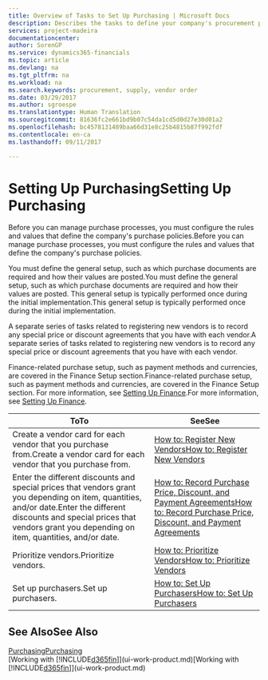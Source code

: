 ```yaml
---
title: Overview of Tasks to Set Up Purchasing | Microsoft Docs
description: Describes the tasks to define your company's procurement policies and set up your purchasing processes.
services: project-madeira
documentationcenter: 
author: SorenGP
ms.service: dynamics365-financials
ms.topic: article
ms.devlang: na
ms.tgt_pltfrm: na
ms.workload: na
ms.search.keywords: procurement, supply, vendor order
ms.date: 03/29/2017
ms.author: sgroespe
ms.translationtype: Human Translation
ms.sourcegitcommit: 81636fc2e661bd9b07c54da1cd5d0d27e30d01a2
ms.openlocfilehash: bc4578131489baa66d31e8c25b4815b87f992fdf
ms.contentlocale: en-ca
ms.lasthandoff: 09/11/2017

---
```

# <a name="setting-up-purchasing"></a><span data-ttu-id="229d7-103">Setting Up Purchasing</span><span class="sxs-lookup"><span data-stu-id="229d7-103">Setting Up Purchasing</span></span>
<span data-ttu-id="229d7-104">Before you can manage purchase processes, you must configure the rules and values that define the company's purchase policies.</span><span class="sxs-lookup"><span data-stu-id="229d7-104">Before you can manage purchase processes, you must configure the rules and values that define the company's purchase policies.</span></span>

<span data-ttu-id="229d7-105">You must define the general setup, such as which purchase documents are required and how their values are posted.</span><span class="sxs-lookup"><span data-stu-id="229d7-105">You must define the general setup, such as which purchase documents are required and how their values are posted.</span></span> <span data-ttu-id="229d7-106">This general setup is typically performed once during the initial implementation.</span><span class="sxs-lookup"><span data-stu-id="229d7-106">This general setup is typically performed once during the initial implementation.</span></span>

<span data-ttu-id="229d7-107">A separate series of tasks related to registering new vendors is to record any special price or discount agreements that you have with each vendor.</span><span class="sxs-lookup"><span data-stu-id="229d7-107">A separate series of tasks related to registering new vendors is to record any special price or discount agreements that you have with each vendor.</span></span>

<span data-ttu-id="229d7-108">Finance-related purchase setup, such as payment methods and currencies, are covered in the Finance Setup section.</span><span class="sxs-lookup"><span data-stu-id="229d7-108">Finance-related purchase setup, such as payment methods and currencies, are covered in the Finance Setup section.</span></span> <span data-ttu-id="229d7-109">For more information, see [Setting Up Finance](finance-setup-finance.md).</span><span class="sxs-lookup"><span data-stu-id="229d7-109">For more information, see [Setting Up Finance](finance-setup-finance.md).</span></span>

| <span data-ttu-id="229d7-110">To</span><span class="sxs-lookup"><span data-stu-id="229d7-110">To</span></span> | <span data-ttu-id="229d7-111">See</span><span class="sxs-lookup"><span data-stu-id="229d7-111">See</span></span> |
| --- | --- |
| <span data-ttu-id="229d7-112">Create a vendor card for each vendor that you purchase from.</span><span class="sxs-lookup"><span data-stu-id="229d7-112">Create a vendor card for each vendor that you purchase from.</span></span> |[<span data-ttu-id="229d7-113">How to: Register New Vendors</span><span class="sxs-lookup"><span data-stu-id="229d7-113">How to: Register New Vendors</span></span>](purchasing-how-register-new-vendors.md) |
| <span data-ttu-id="229d7-114">Enter the different discounts and special prices that vendors grant you depending on item, quantities, and/or date.</span><span class="sxs-lookup"><span data-stu-id="229d7-114">Enter the different discounts and special prices that vendors grant you depending on item, quantities, and/or date.</span></span> |[<span data-ttu-id="229d7-115">How to: Record Purchase Price, Discount, and Payment Agreements</span><span class="sxs-lookup"><span data-stu-id="229d7-115">How to: Record Purchase Price, Discount, and Payment Agreements</span></span>](purchasing-how-record-purchase-price-discount-payment-agreements.md) |
| <span data-ttu-id="229d7-116">Prioritize vendors.</span><span class="sxs-lookup"><span data-stu-id="229d7-116">Prioritize vendors.</span></span> |[<span data-ttu-id="229d7-117">How to: Prioritize Vendors</span><span class="sxs-lookup"><span data-stu-id="229d7-117">How to: Prioritize Vendors</span></span>](purchasing-how-prioritize-vendors.md) |
| <span data-ttu-id="229d7-118">Set up purchasers.</span><span class="sxs-lookup"><span data-stu-id="229d7-118">Set up purchasers.</span></span> |[<span data-ttu-id="229d7-119">How to: Set Up Purchasers</span><span class="sxs-lookup"><span data-stu-id="229d7-119">How to: Set Up Purchasers</span></span>](purchasing-how-setup-purchasers.md) |

## <a name="see-also"></a><span data-ttu-id="229d7-120">See Also</span><span class="sxs-lookup"><span data-stu-id="229d7-120">See Also</span></span>
[<span data-ttu-id="229d7-121">Purchasing</span><span class="sxs-lookup"><span data-stu-id="229d7-121">Purchasing</span></span>](purchasing-manage-purchasing.md)  
<span data-ttu-id="229d7-122">[Working with [!INCLUDE[d365fin](includes/d365fin_md.md)]](ui-work-product.md)</span><span class="sxs-lookup"><span data-stu-id="229d7-122">[Working with [!INCLUDE[d365fin](includes/d365fin_md.md)]](ui-work-product.md)</span></span>

